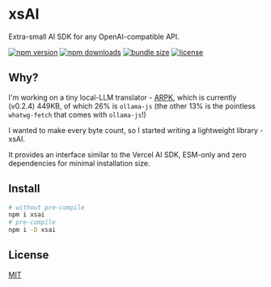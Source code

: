 # xsAI

Extra-small AI SDK for any OpenAI-compatible API.

<!-- automd:badges name="xsai" provider="badgen" color="cyan" license bundlephobia -->

[![npm version](https://flat.badgen.net/npm/v/xsai?color=cyan)](https://npmjs.com/package/xsai)
[![npm downloads](https://flat.badgen.net/npm/dm/xsai?color=cyan)](https://npm.chart.dev/xsai)
[![bundle size](https://flat.badgen.net/bundlephobia/minzip/xsai?color=cyan)](https://bundlephobia.com/package/xsai)
[![license](https://flat.badgen.net/github/license/moeru-ai/xsai?color=cyan)](https://github.com/moeru-ai/xsai/blob/main/LICENSE)

<!-- /automd -->

## Why?

I'm working on a tiny local-LLM translator - [ARPK](https://github.com/moeru-ai/arpk), which is currently (v0.2.4) 449KB, of which 26% is `ollama-js` (the other 13% is the pointless `whatwg-fetch` that comes with `ollama-js`!)

I wanted to make every byte count, so I started writing a lightweight library - xsAI.

It provides an interface similar to the Vercel AI SDK, ESM-only and zero dependencies for minimal installation size.

## Install

```sh
# without pre-compile
npm i xsai
# pre-compile
npm i -D xsai
```

## License

[MIT](LICENSE.md)
